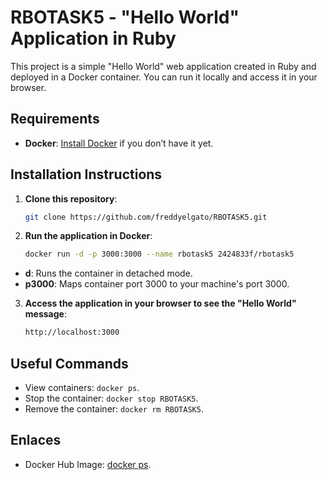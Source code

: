 # RBOTASK5 - "Hello World" Application in Ruby

This project is a simple "Hello World" web application created in Ruby and deployed in a Docker container. You can run it locally and access it in your browser.

## Requirements
- **Docker**: [Install Docker](https://www.docker.com/get-started) if you don’t have it yet.

## Installation Instructions

1. **Clone this repository**:
   ```bash
   git clone https://github.com/freddyelgato/RBOTASK5.git
2. **Run the application in Docker**:
   ```bash
   docker run -d -p 3000:3000 --name rbotask5 2424833f/rbotask5
 - **d**: Runs the container in detached mode.
 - **p3000**: Maps container port 3000 to your machine's port 3000.

3. **Access the application in your browser to see the "Hello World" message**:
   ```bash
   http://localhost:3000
   
## Useful Commands
- View containers: `docker ps`.
- Stop the container: `docker stop RBOTASK5`.
- Remove the container: `docker rm RBOTASK5`.

## Enlaces
- Docker Hub Image: [docker ps](https://hub.docker.com/r/2424833f/rbotask5).

